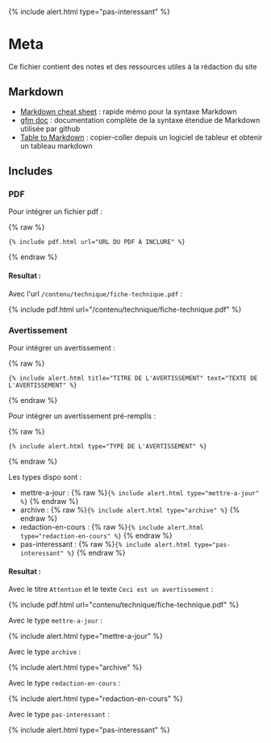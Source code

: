{% include alert.html type="pas-interessant" %}

# Meta

Ce fichier contient des notes et des ressources utiles à la rédaction du site

## Markdown

- [Markdown cheat sheet](https://www.markdownguide.org/cheat-sheet/) : rapide mémo pour la syntaxe Markdown
- [gfm doc](https://github.github.com/gfm/) : documentation complète de la syntaxe étendue de Markdown utilisée par github
- [Table to Markdown](https://tabletomarkdown.com/) : copier-coller depuis un logiciel de tableur et obtenir un tableau markdown

## Includes

### PDF

Pour intégrer un fichier pdf :

{% raw %}
```liquid
{% include pdf.html url="URL DU PDF À INCLURE" %}
```
{% endraw %}

#### Resultat :

Avec l'url ```/contenu/technique/fiche-technique.pdf``` :

{% include pdf.html url="/contenu/technique/fiche-technique.pdf" %}

### Avertissement

Pour intégrer un avertissement :

{% raw %}
```liquid
{% include alert.html title="TITRE DE L'AVERTISSEMENT" text="TEXTE DE L'AVERTISSEMENT" %}
```
{% endraw %}

Pour intégrer un avertissement pré-remplis :

{% raw %}
```liquid
{% include alert.html type="TYPE DE L'AVERTISSEMENT" %}
```
{% endraw %}

Les types dispo sont :

- mettre-a-jour : {% raw %}``` {% include alert.html type="mettre-a-jour" %} ``` {% endraw %}
- archive : {% raw %}``` {% include alert.html type="archive" %} ``` {% endraw %}
- redaction-en-cours : {% raw %}``` {% include alert.html type="redaction-en-cours" %} ``` {% endraw %}
- pas-interessant : {% raw %}``` {% include alert.html type="pas-interessant" %} ``` {% endraw %}

#### Resultat :

Avec le titre ```Attention``` et le texte ```Ceci est un avertissement``` :

{% include pdf.html url="contenu/technique/fiche-technique.pdf" %}

Avec le type ```mettre-a-jour``` :

{% include alert.html type="mettre-a-jour" %}

Avec le type ```archive``` :

{% include alert.html type="archive" %}

Avec le type ```redaction-en-cours``` :

{% include alert.html type="redaction-en-cours" %}

Avec le type ```pas-interessant``` :

{% include alert.html type="pas-interessant" %}

